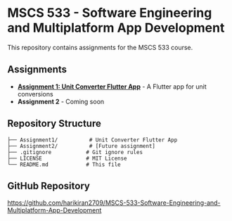 # MSCS 533 - Software Engineering and Multiplatform App Development

This repository contains assignments for the MSCS 533 course.

## Assignments

- **[Assignment 1: Unit Converter Flutter App](Assignment1/)** - A Flutter app for unit conversions
- **Assignment 2** - Coming soon

## Repository Structure
```
├── Assignment1/          # Unit Converter Flutter App
├── Assignment2/          # [Future assignment]
├── .gitignore           # Git ignore rules
├── LICENSE              # MIT License
└── README.md            # This file
```

## GitHub Repository
https://github.com/harikiran2709/MSCS-533-Software-Engineering-and-Multiplatform-App-Development